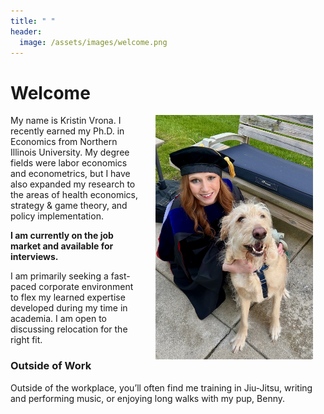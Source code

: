 ```yaml
---
title: " "
header: 
  image: /assets/images/welcome.png
---
```


# Welcome​

<img src="https://github.com/kristin-vrona/Vrona-Profile/blob/master/assets/images/gradpicbenny.jpeg?raw=true" width="50%" hspace="20" align="right">

My name is Kristin Vrona. I recently earned my Ph.D. in Economics from Northern Illinois University. My degree fields were labor economics and econometrics, but I have also expanded my research to the areas of health economics, strategy & game theory, and policy implementation.

**I am currently on the job market and available for interviews.** 

I am primarily seeking a fast-paced corporate environment to flex my learned expertise developed during my time in academia. I am open to discussing relocation for the right fit. 



### Outside of Work

Outside of the workplace, you’ll often find me training in Jiu-Jitsu, writing and performing music, or enjoying long walks with my pup, Benny.  


